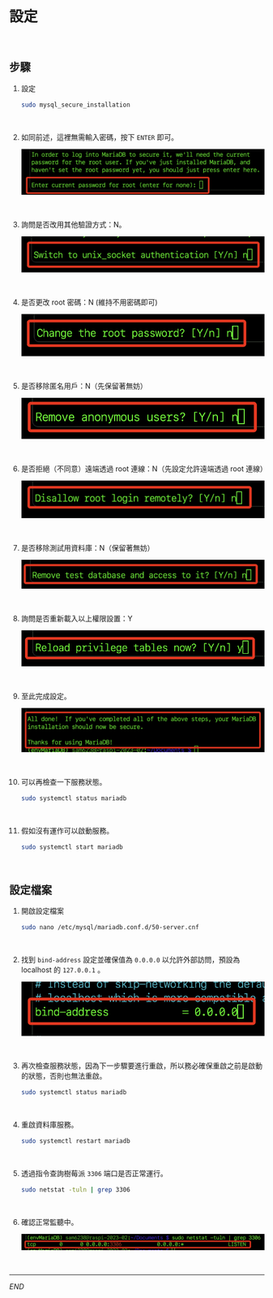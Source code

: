# 設定


<br>

## 步驟

1. 設定

    ```bash
    sudo mysql_secure_installation
    ```

<br>

2. 如同前述，這裡無需輸入密碼，按下 `ENTER` 即可。

    ![](images/img_05.png)

<br>

3. 詢問是否改用其他驗證方式：N。

    ![](images/img_06.png)

<br>

4. 是否更改 root 密碼：N (維持不用密碼即可)

    ![](images/img_07.png)

<br>

5. 是否移除匿名用戶：N（先保留著無妨）

    ![](images/img_08.png)

<br>

6. 是否拒絕（不同意）遠端透過 root 連線：N（先設定允許遠端透過 root 連線）

    ![](images/img_09.png)

<br>

7. 是否移除測試用資料庫：N（保留著無妨）

    ![](images/img_10.png)

<br>

8. 詢問是否重新載入以上權限設置：Y

    ![](images/img_11.png)

<br>

9. 至此完成設定。

    ![](images/img_12.png)

<br>

10. 可以再檢查一下服務狀態。

    ```bash
    sudo systemctl status mariadb
    ```

<br>

11. 假如沒有運作可以啟動服務。

    ```bash
    sudo systemctl start mariadb
    ```

<br>


## 設定檔案

1. 開啟設定檔案

    ```bash
    sudo nano /etc/mysql/mariadb.conf.d/50-server.cnf
    ```

<br>

2. 找到 `bind-address` 設定並確保值為 `0.0.0.0` 以允許外部訪問，預設為 localhost 的 `127.0.0.1` 。

    ![](images/img_13.png)

<br>

3. 再次檢查服務狀態，因為下一步驟要進行重啟，所以務必確保重啟之前是啟動的狀態，否則也無法重啟。

    ```bash
    sudo systemctl status mariadb
    ```

<br>

4. 重啟資料庫服務。

    ```bash
    sudo systemctl restart mariadb
    ```

<br>

5. 透過指令查詢樹莓派 `3306` 端口是否正常運行。

    ```bash
    sudo netstat -tuln | grep 3306
    ```

<br>

6. 確認正常監聽中。

    ![](images/img_14.png)

<br>

---

_END_